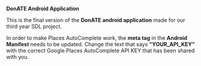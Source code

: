 <b>DonATE Android Application</b>

This is the final version of the <b>DonATE android application</b> made for our third year SDL project.

In order to make Places AutoComplete work, the <b>meta tag</b> in the <b>Android Manifest</b> needs to be updated. Change the text that says 
<b>"YOUR_API_KEY"</b> with the correct Google Places AutoComplete API KEY that has been shared with you.
